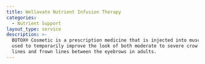 ```yaml
---
title: Wellavate Nutrient Infusion Therapy
categories:
  - Nutrient Support
layout_type: service
description: >-
  BOTOX® Cosmetic is a prescription medicine that is injected into muscles and
  used to temporarily improve the look of both moderate to severe crow’s feet
  lines and frown lines between the eyebrows in adults.
---
```

